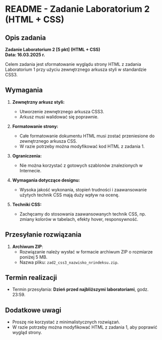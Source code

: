 # README - Zadanie Laboratorium 2 (HTML + CSS)

## Opis zadania

**Zadanie Laboratorium 2 [5 pkt] (HTML + CSS)**  
**Data: 16.03.2025 r.**

Celem zadania jest sformatowanie wyglądu strony HTML z zadania Laboratorium 1 przy użyciu zewnętrznego arkusza styli w standardzie CSS3.

## Wymagania

1. **Zewnętrzny arkusz styli:**
    - Utworzenie zewnętrznego arkusza CSS3.
    - Arkusz musi walidować się poprawnie.

2. **Formatowanie strony:**
    - Całe formatowanie dokumentu HTML musi zostać przeniesione do zewnętrznego arkusza CSS.
    - W razie potrzeby można modyfikować kod HTML z zadania 1.

3. **Ograniczenia:**
    - Nie można korzystać z gotowych szablonów znalezionych w Internecie.

4. **Wymagania dotyczące designu:**
    - Wysoka jakość wykonania, stopień trudności i zaawansowanie użytych technik CSS mają duży wpływ na ocenę.

5. **Techniki CSS:**
    - Zachęcamy do stosowania zaawansowanych technik CSS, np. zmiany kolorów w tabelach, efekty hover, responsywność.

## Przesyłanie rozwiązania

1. **Archiwum ZIP**:
    - Rozwiązanie należy wysłać w formacie archiwum ZIP o rozmiarze poniżej 5 MB.
    - Nazwa pliku: `zad2_css3_nazwisko_nrindeksu.zip`.

## Termin realizacji

- Termin przesyłania: **Dzień przed najbliższymi laboratoriami**, godz. 23:59.

## Dodatkowe uwagi

- Proszę nie korzystać z minimalistycznych rozwiązań.
- W razie potrzeby można modyfikować HTML z zadania 1, aby poprawić wygląd strony.
